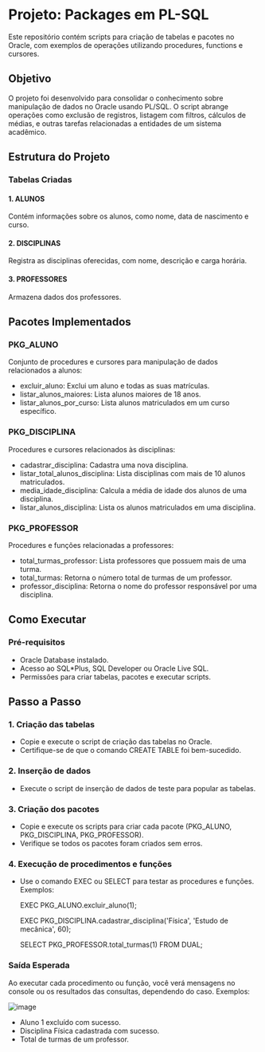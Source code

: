 # Projeto: Packages em PL-SQL
Este repositório contém scripts para criação de tabelas e pacotes no Oracle, com exemplos de operações utilizando procedures, functions e cursores.

## Objetivo
O projeto foi desenvolvido para consolidar o conhecimento sobre manipulação de dados no Oracle usando PL/SQL. O script abrange operações como exclusão de registros, listagem com filtros, cálculos de médias, e outras tarefas relacionadas a entidades de um sistema acadêmico.

## Estrutura do Projeto
### Tabelas Criadas
#### 1. ALUNOS
  Contém informações sobre os alunos, como nome, data de nascimento e curso.
#### 2. DISCIPLINAS
  Registra as disciplinas oferecidas, com nome, descrição e carga horária.
#### 3. PROFESSORES
  Armazena dados dos professores.

## Pacotes Implementados
### PKG_ALUNO
Conjunto de procedures e cursores para manipulação de dados relacionados a alunos:

- excluir_aluno: Exclui um aluno e todas as suas matrículas.
- listar_alunos_maiores: Lista alunos maiores de 18 anos.
- listar_alunos_por_curso: Lista alunos matriculados em um curso específico.

### PKG_DISCIPLINA
Procedures e cursores relacionados às disciplinas:

- cadastrar_disciplina: Cadastra uma nova disciplina.
- listar_total_alunos_disciplina: Lista disciplinas com mais de 10 alunos matriculados.
- media_idade_disciplina: Calcula a média de idade dos alunos de uma disciplina.
- listar_alunos_disciplina: Lista os alunos matriculados em uma disciplina.

### PKG_PROFESSOR
Procedures e funções relacionadas a professores:

- total_turmas_professor: Lista professores que possuem mais de uma turma.
- total_turmas: Retorna o número total de turmas de um professor.
- professor_disciplina: Retorna o nome do professor responsável por uma disciplina.

## Como Executar
### Pré-requisitos
- Oracle Database instalado.
- Acesso ao SQL*Plus, SQL Developer ou Oracle Live SQL.
- Permissões para criar tabelas, pacotes e executar scripts.

## Passo a Passo
### 1. Criação das tabelas

- Copie e execute o script de criação das tabelas no Oracle.
- Certifique-se de que o comando CREATE TABLE foi bem-sucedido.

### 2. Inserção de dados

- Execute o script de inserção de dados de teste para popular as tabelas.

### 3. Criação dos pacotes

- Copie e execute os scripts para criar cada pacote (PKG_ALUNO, PKG_DISCIPLINA, PKG_PROFESSOR).
- Verifique se todos os pacotes foram criados sem erros.

### 4. Execução de procedimentos e funções

- Use o comando EXEC ou SELECT para testar as procedures e funções. Exemplos:

  EXEC PKG_ALUNO.excluir_aluno(1);

  EXEC PKG_DISCIPLINA.cadastrar_disciplina('Física', 'Estudo de mecânica', 60);

  SELECT PKG_PROFESSOR.total_turmas(1) FROM DUAL;

### Saída Esperada
Ao executar cada procedimento ou função, você verá mensagens no console ou os resultados das consultas, dependendo do caso. Exemplos:

![image](https://github.com/user-attachments/assets/5e967a5b-3e4e-474f-82d0-919ba0fce6b5)

- Aluno 1 excluído com sucesso.
- Disciplina Física cadastrada com sucesso.
- Total de turmas de um professor.
